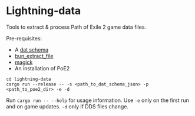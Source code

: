 # Lightning-data

Tools to extract & process Path of Exile 2 game data files.

Pre-requisites:
* A [dat schema](https://github.com/poe-tool-dev/dat-schema/releases/download/latest/schema.min.json)
* [bun_extract_file](https://github.com/zao/ooz/releases)
* [magick](https://imagemagick.org/script/download.php)
* An installation of PoE2

```
cd lightning-data
cargo run --release -- -s <path_to_dat_schema_json> -p <path_to_poe2_dir> -e -d
```

Run `cargo run -- --help` for usage information. Use `-e` only on the first run and on game updates. `-d` only if DDS files change.
